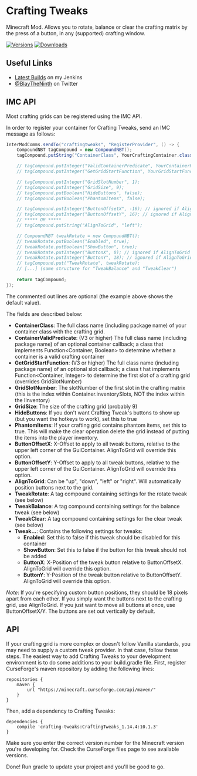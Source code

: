 # Crafting Tweaks

Minecraft Mod. Allows you to rotate, balance or clear the crafting matrix by the press of a button, in any (supported) crafting window.

[![Versions](http://cf.way2muchnoise.eu/versions/crafting-tweaks.svg)](https://minecraft.curseforge.com/projects/crafting-tweaks) [![Downloads](http://cf.way2muchnoise.eu/full_crafting-tweaks_downloads.svg)](https://minecraft.curseforge.com/projects/crafting-tweaks)

## Useful Links
* [Latest Builds](http://jenkins.blay09.net) on my Jenkins
* [@BlayTheNinth](https://twitter.com/BlayTheNinth) on Twitter

## IMC API
Most crafting grids can be registered using the IMC API.

In order to register your container for Crafting Tweaks, send an IMC message as follows:

```java
InterModComms.sendTo("craftingtweaks", "RegisterProvider", () -> {
    CompoundNBT tagCompound = new CompoundNBT();
    tagCompound.putString("ContainerClass", YourCraftingContainer.class.getName());

    // tagCompound.putInteger("ValidContainerPredicate", YourContainerPredicate.class.getName());
    // tagCompound.putInteger("GetGridStartFunction", YourGridStartFunction.class.getName());

    // tagCompound.putInteger("GridSlotNumber", 1);
    // tagCompound.putInteger("GridSize", 9);
    // tagCompound.putBoolean("HideButtons", false);
    // tagCompound.putBoolean("PhantomItems", false);

    // tagCompound.putInteger("ButtonOffsetX", -16); // ignored if AlignToGrid is set
    // tagCompound.putInteger("ButtonOffsetY", 16); // ignored if AlignToGrid is set
    // ***** OR *****
    // tagCompound.putString("AlignToGrid", "left");

    // CompoundNBT tweakRotate = new CompoundNBT();
    // tweakRotate.putBoolean("Enabled", true);
    // tweakRotate.putBoolean("ShowButton", true);
    // tweakRotate.putInteger("ButtonX", 0); // ignored if AlignToGrid is set
    // tweakRotate.putInteger("ButtonY", 18); // ignored if AlignToGrid is set
    // tagCompound.put("TweakRotate", tweakRotate);
    // [...] (same structure for "TweakBalance" and "TweakClear")
    
    return tagCompound;
});
```

The commented out lines are optional (the example above shows the default value).

The fields are described below:
* **ContainerClass**: The full class name (including package name) of your container class with the crafting grid.
* **ContainerValidPredicate**: (V3 or higher) The full class name (including package name) of an optional container callback; a class that implements Function<Container, Boolean> to determine whether a container is a valid crafting container
* **GetGridStartFunction**: (V3 or higher) The full class name (including package name) of an optional slot callback; a class t hat implements Function<Container, Integer> to determine the first slot of a crafting grid (overrides GridSlotNumber)
* **GridSlotNumber**: The slotNumber of the first slot in the crafting matrix (this is the index within Container.inventorySlots, NOT the index within the IInventory)
* **GridSize**: The size of the crafting grid (probably 9)
* **HideButtons**: If you don't want Crafting Tweak's buttons to show up (but you want the hotkeys to work), set this to true
* **PhantomItems**: If your crafting grid contains phantom items, set this to true. This will make the clear operation delete the grid instead of putting the items into the player inventory.
* **ButtonOffsetX**: X-Offset to apply to all tweak buttons, relative to the upper left corner of the GuiContainer. AlignToGrid will override this option.
* **ButtonOffsetY**: Y-Offset to apply to all tweak buttons, relative to the upper left corner of the GuiContainer. AlignToGrid will override this option.
* **AlignToGrid**: Can be "up", "down", "left" or "right". Will automatically position buttons next to the grid.
* **TweakRotate**: A tag compound containing settings for the rotate tweak (see below)
* **TweakBalance**: A tag compound containing settings for the balance tweak (see below)
* **TweakClear**: A tag compound containing settings for the clear tweak (see below)
* **Tweak...**: Contains the following settings for tweaks:
  * **Enabled**: Set this to false if this tweak should be disabled for this container
  * **ShowButton**: Set this to false if the button for this tweak should not be added
  * **ButtonX**: X-Position of the tweak button relative to ButtonOffsetX. AlignToGrid will override this option.
  * **ButtonY**: Y-Position of the tweak button relative to ButtonOffsetY. AlignToGrid will override this option.

*Note*: If you're specifying custom button positions, they should be 18 pixels apart from each other. If you simply want the buttons next to the crafting grid, use AlignToGrid. If you just want to move all buttons at once, use ButtonOffsetX/Y. The buttons are set out vertically by default.

## API
If your crafting grid is more complex or doesn't follow Vanilla standards, you may need to supply a custom tweak provider. In that case, follow these steps.
The easiest way to add Crafting Tweaks to your development environment is to do some additions to your build.gradle file. First, register CurseForge's maven repository by adding the following lines:

```
repositories {
    maven {
        url "https://minecraft.curseforge.com/api/maven/"
    }
}
```

Then, add a dependency to Crafting Tweaks:

```
dependencies {
    compile 'crafting-tweaks:CraftingTweaks_1.14.4:10.1.3'
}
```

Make sure you enter the correct version number for the Minecraft version you're developing for. Check the CurseForge files page to see available versions.

Done! Run gradle to update your project and you'll be good to go.
